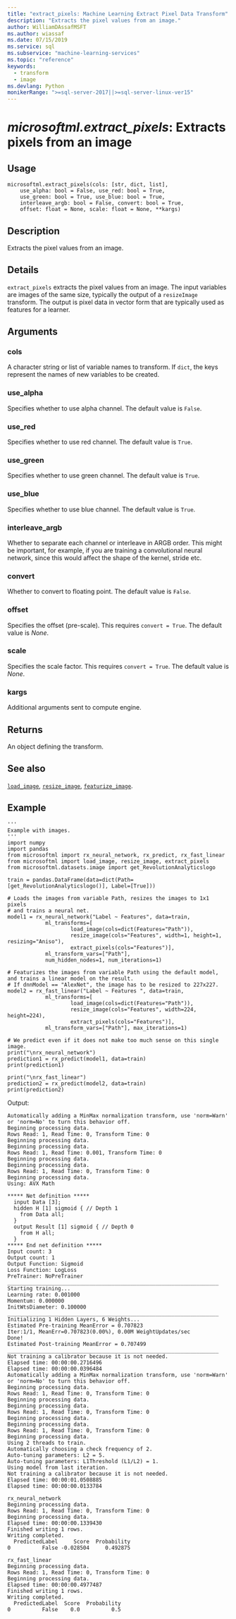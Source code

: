 ```yaml
---
title: "extract_pixels: Machine Learning Extract Pixel Data Transform"
description: "Extracts the pixel values from an image."
author: WilliamDAssafMSFT
ms.author: wiassaf
ms.date: 07/15/2019
ms.service: sql
ms.subservice: "machine-learning-services"
ms.topic: "reference"
keywords:
  - transform
  - image
ms.devlang: Python
monikerRange: ">=sql-server-2017||>=sql-server-linux-ver15"
---
```

# *microsoftml.extract_pixels*: Extracts pixels from an image





## Usage



```
microsoftml.extract_pixels(cols: [str, dict, list],
    use_alpha: bool = False, use_red: bool = True,
    use_green: bool = True, use_blue: bool = True,
    interleave_argb: bool = False, convert: bool = True,
    offset: float = None, scale: float = None, **kargs)
```





## Description

Extracts the pixel values from an image.


## Details

`extract_pixels` extracts the pixel values from an image. The input variables
are images of the same size, typically the output of a `resizeImage` transform. The
output is pixel data in vector form that are typically used as features for a learner.


## Arguments


### cols

A character string or list of variable names to transform. If
`dict`, the keys represent the names of new variables to be created.


### use_alpha

Specifies whether to use alpha channel. The default value is `False`.


### use_red

Specifies whether to use red channel. The default value is `True`.


### use_green

Specifies whether to use green channel. The default value is `True`.


### use_blue

Specifies whether to use blue channel. The default value is `True`.


### interleave_argb

Whether to separate each channel or
interleave in ARGB order. This might be important, for example, if you are training
a convolutional neural network, since this would affect the shape of the kernel, stride etc.


### convert

Whether to convert to floating point. The default value is `False`.


### offset

Specifies the offset (pre-scale). This requires `convert = True`.
The default value is *None*.


### scale

Specifies the scale factor. This requires `convert = True`.
The default value is *None*.


### kargs

Additional arguments sent to compute engine.


## Returns

An object defining the transform.


## See also

[`load_image`](load-image.md),
[`resize_image`](resize-image.md),
[`featurize_image`](featurize-image.md).


## Example



```
'''
Example with images.
'''
import numpy
import pandas
from microsoftml import rx_neural_network, rx_predict, rx_fast_linear
from microsoftml import load_image, resize_image, extract_pixels
from microsoftml.datasets.image import get_RevolutionAnalyticslogo

train = pandas.DataFrame(data=dict(Path=[get_RevolutionAnalyticslogo()], Label=[True]))

# Loads the images from variable Path, resizes the images to 1x1 pixels
# and trains a neural net.
model1 = rx_neural_network("Label ~ Features", data=train, 
            ml_transforms=[            
                    load_image(cols=dict(Features="Path")), 
                    resize_image(cols="Features", width=1, height=1, resizing="Aniso"), 
                    extract_pixels(cols="Features")], 
            ml_transform_vars=["Path"], 
            num_hidden_nodes=1, num_iterations=1)

# Featurizes the images from variable Path using the default model, and trains a linear model on the result.
# If dnnModel == "AlexNet", the image has to be resized to 227x227.
model2 = rx_fast_linear("Label ~ Features ", data=train, 
            ml_transforms=[            
                    load_image(cols=dict(Features="Path")), 
                    resize_image(cols="Features", width=224, height=224), 
                    extract_pixels(cols="Features")], 
            ml_transform_vars=["Path"], max_iterations=1)

# We predict even if it does not make too much sense on this single image.
print("\nrx_neural_network")
prediction1 = rx_predict(model1, data=train)
print(prediction1)

print("\nrx_fast_linear")
prediction2 = rx_predict(model2, data=train)
print(prediction2)
```


Output:



```
Automatically adding a MinMax normalization transform, use 'norm=Warn' or 'norm=No' to turn this behavior off.
Beginning processing data.
Rows Read: 1, Read Time: 0, Transform Time: 0
Beginning processing data.
Beginning processing data.
Rows Read: 1, Read Time: 0.001, Transform Time: 0
Beginning processing data.
Beginning processing data.
Rows Read: 1, Read Time: 0, Transform Time: 0
Beginning processing data.
Using: AVX Math

***** Net definition *****
  input Data [3];
  hidden H [1] sigmoid { // Depth 1
    from Data all;
  }
  output Result [1] sigmoid { // Depth 0
    from H all;
  }
***** End net definition *****
Input count: 3
Output count: 1
Output Function: Sigmoid
Loss Function: LogLoss
PreTrainer: NoPreTrainer
___________________________________________________________________
Starting training...
Learning rate: 0.001000
Momentum: 0.000000
InitWtsDiameter: 0.100000
___________________________________________________________________
Initializing 1 Hidden Layers, 6 Weights...
Estimated Pre-training MeanError = 0.707823
Iter:1/1, MeanErr=0.707823(0.00%), 0.00M WeightUpdates/sec
Done!
Estimated Post-training MeanError = 0.707499
___________________________________________________________________
Not training a calibrator because it is not needed.
Elapsed time: 00:00:00.2716496
Elapsed time: 00:00:00.0396484
Automatically adding a MinMax normalization transform, use 'norm=Warn' or 'norm=No' to turn this behavior off.
Beginning processing data.
Rows Read: 1, Read Time: 0, Transform Time: 0
Beginning processing data.
Beginning processing data.
Rows Read: 1, Read Time: 0, Transform Time: 0
Beginning processing data.
Beginning processing data.
Rows Read: 1, Read Time: 0, Transform Time: 0
Beginning processing data.
Using 2 threads to train.
Automatically choosing a check frequency of 2.
Auto-tuning parameters: L2 = 5.
Auto-tuning parameters: L1Threshold (L1/L2) = 1.
Using model from last iteration.
Not training a calibrator because it is not needed.
Elapsed time: 00:00:01.0508885
Elapsed time: 00:00:00.0133784

rx_neural_network
Beginning processing data.
Rows Read: 1, Read Time: 0, Transform Time: 0
Beginning processing data.
Elapsed time: 00:00:00.1339430
Finished writing 1 rows.
Writing completed.
  PredictedLabel     Score  Probability
0          False -0.028504     0.492875

rx_fast_linear
Beginning processing data.
Rows Read: 1, Read Time: 0, Transform Time: 0
Beginning processing data.
Elapsed time: 00:00:00.4977487
Finished writing 1 rows.
Writing completed.
  PredictedLabel  Score  Probability
0          False    0.0          0.5
```

